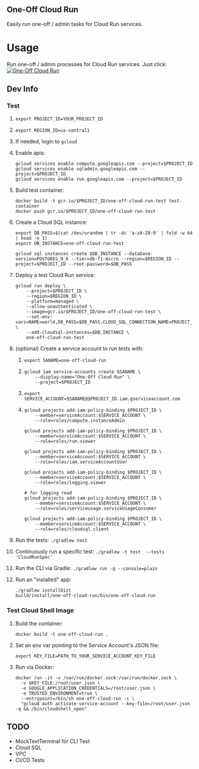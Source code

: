 One-Off Cloud Run
-----------------

Easily run one-off / admin tasks for Cloud Run services.

# Usage

Run one-off / admin processes for Cloud Run services.  Just click:  
[![One-Off Cloud Run](https://gstatic.com/cloudssh/images/open-btn.svg)](https://ssh.cloud.google.com/?cloudshell_image=gcr.io/jamesward/one-off-cloud-run&shellonly=true)


## Dev Info

### Test

1. `export PROJECT_ID=YOUR_PROJECT_ID`
1. `export REGION_ID=us-central1`

1. If needed, login to `gcloud`

1. Enable apis:
    ```
    gcloud services enable compute.googleapis.com --project=$PROJECT_ID
    gcloud services enable sqladmin.googleapis.com --project=$PROJECT_ID
    gcloud services enable run.googleapis.com --project=$PROJECT_ID
    ```

1. Build test container:
    ```
    docker build -t gcr.io/$PROJECT_ID/one-off-cloud-run-test test-container
    docker push gcr.io/$PROJECT_ID/one-off-cloud-run-test
    ```

1. Create a Cloud SQL instance:
    ```
    export DB_PASS=$(cat /dev/urandom | tr -dc 'a-zA-Z0-9' | fold -w 64 | head -n 1)
    export DB_INSTANCE=one-off-cloud-run-test

    gcloud sql instances create $DB_INSTANCE --database-version=POSTGRES_9_6 --tier=db-f1-micro --region=$REGION_ID --project=$PROJECT_ID --root-password=$DB_PASS
    ```

1. Deploy a test Cloud Run service:
    ```
    gcloud run deploy \
        --project=$PROJECT_ID \
        --region=$REGION_ID \
        --platform=managed \
        --allow-unauthenticated \
        --image=gcr.io/$PROJECT_ID/one-off-cloud-run-test \
        --set-env-vars=NAME=world,DB_PASS=$DB_PASS,CLOUD_SQL_CONNECTION_NAME=PROJECT_ID:$REGION_ID:DB_INSTANCE \
        --add-cloudsql-instances=$DB_INSTANCE \
        one-off-cloud-run-test
    ```

1. (optional) Create a service account to run tests with:
    1. ```
       export SANAME=one-off-cloud-run
       ```
    1. ```
       gcloud iam service-accounts create $SANAME \
           --display-name="One-Off Cloud Run" \
           --project=$PROJECT_ID
       ```
    1. ```
       export SERVICE_ACCOUNT=$SANAME@$PROJECT_ID.iam.gserviceaccount.com
       ```
    1. ```
       gcloud projects add-iam-policy-binding $PROJECT_ID \
           --member=serviceAccount:$SERVICE_ACCOUNT \
           --role=roles/compute.instanceAdmin

       gcloud projects add-iam-policy-binding $PROJECT_ID \
           --member=serviceAccount:$SERVICE_ACCOUNT \
           --role=roles/run.viewer
       
       gcloud projects add-iam-policy-binding $PROJECT_ID \
           --member=serviceAccount:$SERVICE_ACCOUNT \
           --role=roles/iam.serviceAccountUser

       gcloud projects add-iam-policy-binding $PROJECT_ID \
           --member=serviceAccount:$SERVICE_ACCOUNT \
           --role=roles/logging.viewer

       # for logging read
       gcloud projects add-iam-policy-binding $PROJECT_ID \
           --member=serviceAccount:$SERVICE_ACCOUNT \
           --role=roles/serviceusage.serviceUsageConsumer

       gcloud projects add-iam-policy-binding $PROJECT_ID \
           --member=serviceAccount:$SERVICE_ACCOUNT \
           --role=roles/cloudsql.client
       ```

1. Run the tests: `./gradlew test`

1. Continuously run a specific test: `./gradlew -t test  --tests 'CloudRunSpec'`

1. Run the CLI via Gradle: `./gradlew run -q --console=plain`

1. Run an "installed" app:
    ```
    ./gradlew installDist
    build/install/one-off-cloud-run/bin/one-off-cloud-run
    ```

### Test Cloud Shell Image

1. Build the container:
   ```
   docker build -t one-off-cloud-run .
   ```

1. Set an env var pointing to the Service Account's JSON file:

    ```
    export KEY_FILE=PATH_TO_YOUR_SERVICE_ACCOUNT_KEY_FILE
    ```

1. Run via Docker:
    ```
    docker run -it -v /var/run/docker.sock:/var/run/docker.sock \
      -v $KEY_FILE:/root/user.json \
      -e GOOGLE_APPLICATION_CREDENTIALS=/root/user.json \
      -e TRUSTED_ENVIRONMENT=true \
      --entrypoint=/bin/sh one-off-cloud-run -c \
      "gcloud auth activate-service-account --key-file=/root/user.json -q && /bin/cloudshell_open"
    ```

## TODO
- MockTextTerminal for CLI Test
- Cloud SQL
- VPC
- CI/CD Tests
